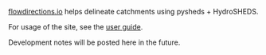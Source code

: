 [flowdirections.io](https://www.flowdirections.io) helps delineate catchments using pysheds + HydroSHEDS.

For usage of the site, see the [user guide](https://openagua.github.io/flowdirections.io).

Development notes will be posted here in the future.